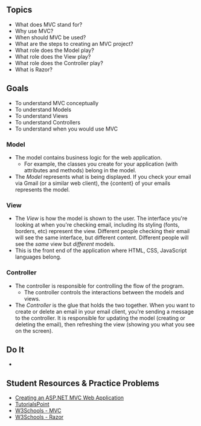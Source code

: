 ## Topics
- What does MVC stand for?
- Why use MVC?
- When should MVC be used?
- What are the steps to creating an MVC project?
- What role does the Model play?
- What role does the View play?
- What role does the Controller play?
- What is Razor?

## Goals
 - To understand MVC conceptually
 - To understand Models
 - To understand Views
 - To understand Controllers
 - To understand when you would use MVC

### Model
- The model contains business logic for the web application. 
  - For example, the classes you create for your application (with attributes and methods) belong in the model.
- The *Model* represents what is being displayed. If you check your email via Gmail (or a similar web client), the {content} of your emails represents the model.

### View
- The *View* is how the model is shown to the user. The interface you're looking at when you're checking email, including its styling (fonts, borders, etc) represent the view. Different people checking their email will see the same interface, but different content. Different people will see the *same* view but *different* models.
- This is the front end of the application where HTML, CSS, JavaScript languages belong.

### Controller
- The controller is responsible for controlling the flow of the program.
  - The controller controls the interactions between the models and views.
- The *Controller* is the glue that holds the two together. When you want to create or delete an email in your email client, you're sending a message to the controller. It is responsible for updating the model (creating or deleting the email), then refreshing the view (showing you what you see on the screen).

## Do It
- 

## Student Resources & Practice Problems
- [Creating an ASP.NET MVC Web Application](https://docs.google.com/presentation/d/1yqn9NZOcxetfKugCa_jkCg2vbTnDQMY14IVDMBR9mqA/edit?usp=sharing)
- [TutorialsPoint](https://www.tutorialspoint.com/asp.net_mvc/index.htm)
- [W3Schools - MVC](http://www-db.deis.unibo.it/courses/TW/DOCS/w3schools/aspnet/mvc_intro.asp.html)
- [W3Schools - Razor](http://www-db.deis.unibo.it/courses/TW/DOCS/w3schools/aspnet/razor_intro.asp.html)
